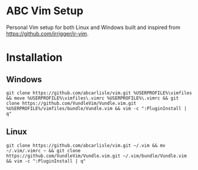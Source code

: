 ABC Vim Setup
================================

Personal Vim setup for both Linux and Windows built and inspired from https://github.com/irrigger/ir-vim.

# Installation

## Windows

    git clone https://github.com/abcarlisle/vim.git %USERPROFILE%\vimfiles && move %USERPROFILE%\vimfiles\.vimrc %USERPROFILE%\.vimrc && git clone https://github.com/VundleVim/Vundle.vim.git %USERPROFILE%/vimfiles/bundle/Vundle.vim && vim -c ":PluginInstall | q"

## Linux

    git clone https://github.com/abcarlisle/vim.git ~/.vim && mv ~/.vim/.vimrc ~ && git clone https://github.com/VundleVim/Vundle.vim.git ~/.vim/bundle/Vundle.vim && vim -c ":PluginInstall | q"

